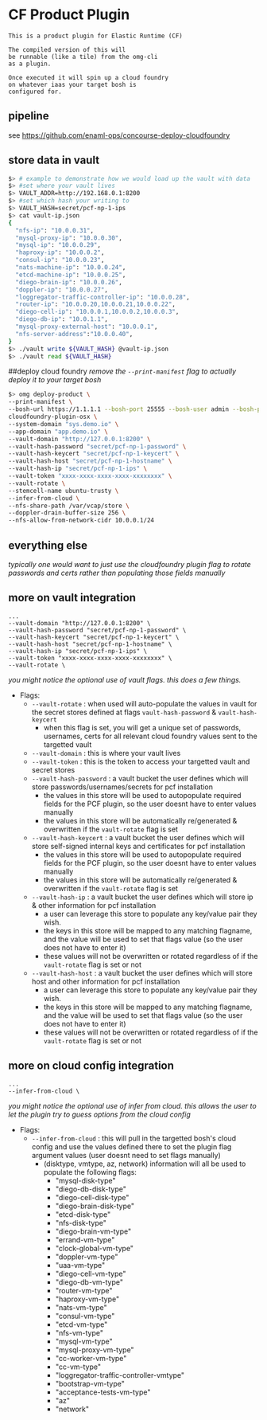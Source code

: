 # CF Product Plugin 
```
This is a product plugin for Elastic Runtime (CF)

The compiled version of this will
be runnable (like a tile) from the omg-cli
as a plugin.

Once executed it will spin up a cloud foundry
on whatever iaas your target bosh is
configured for.

```

## pipeline 
see https://github.com/enaml-ops/concourse-deploy-cloudfoundry


## store data in vault

```bash
$> # example to demonstrate how we would load up the vault with data
$> #set where your vault lives
$> VAULT_ADDR=http://192.168.0.1:8200
$> #set which hash your writing to
$> VAULT_HASH=secret/pcf-np-1-ips
$> cat vault-ip.json
{
  "nfs-ip": "10.0.0.31",
  "mysql-proxy-ip": "10.0.0.30",
  "mysql-ip": "10.0.0.29", 
  "haproxy-ip": "10.0.0.2", 
  "consul-ip": "10.0.0.23",
  "nats-machine-ip": "10.0.0.24", 
  "etcd-machine-ip": "10.0.0.25",
  "diego-brain-ip": "10.0.0.26",
  "doppler-ip": "10.0.0.27",
  "loggregator-traffic-controller-ip": "10.0.0.28",
  "router-ip": "10.0.0.20,10.0.0.21,10.0.0.22", 
  "diego-cell-ip": "10.0.0.1,10.0.0.2,10.0.0.3",
  "diego-db-ip": "10.0.1.1",
  "mysql-proxy-external-host": "10.0.0.1",
  "nfs-server-address":"10.0.0.40",
}
$> ./vault write ${VAULT_HASH} @vault-ip.json
$> ./vault read ${VAULT_HASH}
```

##deploy cloud foundry
*remove the `--print-manifest` flag to actually deploy it to your target bosh*
```bash
$> omg deploy-product \
--print-manifest \
--bosh-url https://1.1.1.1 --bosh-port 25555 --bosh-user admin --bosh-pass pass --ssl-ignore \
cloudfoundry-plugin-osx \
--system-domain "sys.demo.io" \
--app-domain "app.demo.io" \
--vault-domain "http://127.0.0.1:8200" \
--vault-hash-password "secret/pcf-np-1-password" \
--vault-hash-keycert "secret/pcf-np-1-keycert" \
--vault-hash-host "secret/pcf-np-1-hostname" \
--vault-hash-ip "secret/pcf-np-1-ips" \
--vault-token "xxxx-xxxx-xxxx-xxxx-xxxxxxxx" \
--vault-rotate \
--stemcell-name ubuntu-trusty \
--infer-from-cloud \
--nfs-share-path /var/vcap/store \
--doppler-drain-buffer-size 256 \
--nfs-allow-from-network-cidr 10.0.0.1/24
```

## everything else
*typically one would want to just use the cloudfoundry plugin flag to rotate
passwords and certs rather than populating those fields manually*

## more on vault integration

```
...
--vault-domain "http://127.0.0.1:8200" \
--vault-hash-password "secret/pcf-np-1-password" \
--vault-hash-keycert "secret/pcf-np-1-keycert" \
--vault-hash-host "secret/pcf-np-1-hostname" \
--vault-hash-ip "secret/pcf-np-1-ips" \
--vault-token "xxxx-xxxx-xxxx-xxxx-xxxxxxxx" \
--vault-rotate \
```
*you might notice the optional use of vault flags. this does a few things.*
- Flags:
  - `--vault-rotate` : when used will auto-populate the values in vault for the secret stores defined at flags `vault-hash-password` & `vault-hash-keycert`
    - when this flag is set, you will get a unique set of passwords, usernames, certs for all relevant cloud foundry values sent to the targetted vault
  - `--vault-domain` : this is where your vault lives
  - `--vault-token` : this is the token to access your targetted vault and secret stores
  - `--vault-hash-password` : a vault bucket the user defines which will store  passwords/usernames/secrets for pcf installation
    - the values in this store will be used to autopopulate required fields for the PCF plugin, so the user doesnt have to enter values manually
    - the values in this store will be automatically re/generated & overwritten if the `vault-rotate` flag is set
  - `--vault-hash-keycert` : a vault bucket the user defines which will store  self-signed internal keys and certificates for pcf installation
    - the values in this store will be used to autopopulate required fields for the PCF plugin, so the user doesnt have to enter values manually
    - the values in this store will be automatically re/generated & overwritten if the `vault-rotate` flag is set
  - `--vault-hash-ip` : a vault bucket the user defines which will store ip & other information for pcf installation
    - a user can leverage this store to populate any key/value pair they wish.
    - the keys in this store will be mapped to any matching flagname, and the value will be used to set that flags value (so the user does not have to enter it)
    - these values will not be overwritten or rotated regardless of if the `vault-rotate` flag is set or not
  - `--vault-hash-host` : a vault bucket the user defines which will store host and other information for pcf installation
    - a user can leverage this store to populate any key/value pair they wish.
    - the keys in this store will be mapped to any matching flagname, and the value will be used to set that flags value (so the user does not have to enter it)
    - these values will not be overwritten or rotated regardless of if the `vault-rotate` flag is set or not


## more on cloud config integration

```
...
--infer-from-cloud \
```
*you might notice the optional use of infer from cloud. this allows the user to let the plugin try to guess options from the cloud config*
- Flags: 
  - `--infer-from-cloud` : this will pull in the targetted bosh's cloud config and use the values defined there to set the plugin flag argument values (user doesnt need to set flags manually)
    - (disktype, vmtype, az, network) information will all be used to populate the following flags:
      - "mysql-disk-type"
      - "diego-db-disk-type"
      - "diego-cell-disk-type"
      - "diego-brain-disk-type"
      - "etcd-disk-type"
      - "nfs-disk-type"
      - "diego-brain-vm-type"
      - "errand-vm-type"
      - "clock-global-vm-type"
      - "doppler-vm-type"
      - "uaa-vm-type"
      - "diego-cell-vm-type"
      - "diego-db-vm-type"
      - "router-vm-type"
      - "haproxy-vm-type"
      - "nats-vm-type"
      - "consul-vm-type"
      - "etcd-vm-type"
      - "nfs-vm-type"
      - "mysql-vm-type"
      - "mysql-proxy-vm-type"
      - "cc-worker-vm-type"
      - "cc-vm-type"
      - "loggregator-traffic-controller-vmtype"
      - "bootstrap-vm-type"
      - "acceptance-tests-vm-type"
      - "az"
      - "network"
